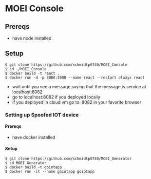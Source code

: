 # MOEI Console

## Prereqs
- have node installed

## Setup
```
$ git clone https://github.com/schmidtp0740/MOEI_Console
$ cd ./MOEI_Console
$ docker build -t react .
$ docker run -d -p 3000:3000 --name react --restart always react
```
- wait until you see a message saying that the message is service at localhost:8082
- go to localhost:8082 if you deployed locally
- if you deployed in cloud vm go to <public ip address>:8082 in your favorite browser


### Setting up Spoofed IOT device

#### Prereqs
 - have docker installed

#### Setup
```
$ git clone https://github.com/schmidtp0740/MOEI_Generator
$ cd MOEI_Generator
$ docker build -t goiotapp .
$ docker run -it --name goiotapp goiotapp
```